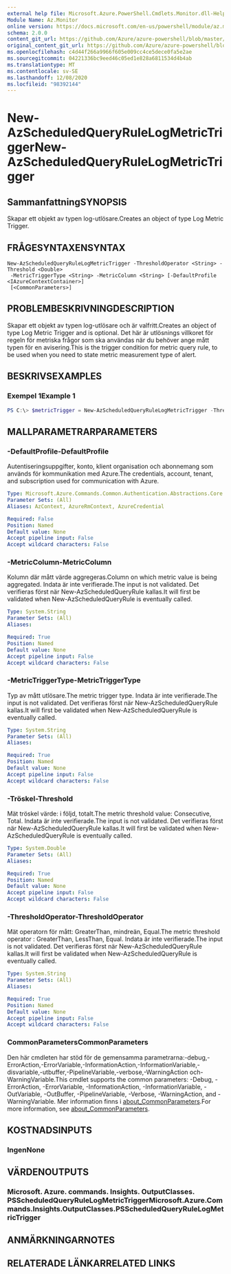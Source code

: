```yaml
---
external help file: Microsoft.Azure.PowerShell.Cmdlets.Monitor.dll-Help.xml
Module Name: Az.Monitor
online version: https://docs.microsoft.com/en-us/powershell/module/az.monitor/new-azscheduledqueryrulelogmetrictrigger
schema: 2.0.0
content_git_url: https://github.com/Azure/azure-powershell/blob/master/src/Monitor/Monitor/help/New-AzScheduledQueryRuleLogMetricTrigger.md
original_content_git_url: https://github.com/Azure/azure-powershell/blob/master/src/Monitor/Monitor/help/New-AzScheduledQueryRuleLogMetricTrigger.md
ms.openlocfilehash: c4d44f266a9966f605e009cc4ce5dece0fa5e2ae
ms.sourcegitcommit: 04221336bc9eed46c05ed1e828a6811534d4b4ab
ms.translationtype: MT
ms.contentlocale: sv-SE
ms.lasthandoff: 12/08/2020
ms.locfileid: "98392144"
---
```

# <span data-ttu-id="fa910-101">New-AzScheduledQueryRuleLogMetricTrigger</span><span class="sxs-lookup"><span data-stu-id="fa910-101">New-AzScheduledQueryRuleLogMetricTrigger</span></span>

## <span data-ttu-id="fa910-102">Sammanfattning</span><span class="sxs-lookup"><span data-stu-id="fa910-102">SYNOPSIS</span></span>
<span data-ttu-id="fa910-103">Skapar ett objekt av typen log-utlösare.</span><span class="sxs-lookup"><span data-stu-id="fa910-103">Creates an object of type Log Metric Trigger.</span></span>

## <span data-ttu-id="fa910-104">FRÅGESYNTAXEN</span><span class="sxs-lookup"><span data-stu-id="fa910-104">SYNTAX</span></span>

```
New-AzScheduledQueryRuleLogMetricTrigger -ThresholdOperator <String> -Threshold <Double>
 -MetricTriggerType <String> -MetricColumn <String> [-DefaultProfile <IAzureContextContainer>]
 [<CommonParameters>]
```

## <span data-ttu-id="fa910-105">PROBLEMBESKRIVNING</span><span class="sxs-lookup"><span data-stu-id="fa910-105">DESCRIPTION</span></span>
<span data-ttu-id="fa910-106">Skapar ett objekt av typen log-utlösare och är valfritt.</span><span class="sxs-lookup"><span data-stu-id="fa910-106">Creates an object of type Log Metric Trigger and is optional.</span></span>
<span data-ttu-id="fa910-107">Det här är utlösnings villkoret för regeln för metriska frågor som ska användas när du behöver ange mått typen för en avisering.</span><span class="sxs-lookup"><span data-stu-id="fa910-107">This is the trigger condition for metric query rule, to be used when you need to state metric measurement type of alert.</span></span>

## <span data-ttu-id="fa910-108">BESKRIVS</span><span class="sxs-lookup"><span data-stu-id="fa910-108">EXAMPLES</span></span>

### <span data-ttu-id="fa910-109">Exempel 1</span><span class="sxs-lookup"><span data-stu-id="fa910-109">Example 1</span></span>
```powershell
PS C:\> $metricTrigger = New-AzScheduledQueryRuleLogMetricTrigger -ThresholdOperator "GreaterThan" -Threshold 5 -MetricTriggerType "Consecutive" -MetricColumn "Computer"
```

## <span data-ttu-id="fa910-110">MALLPARAMETRAR</span><span class="sxs-lookup"><span data-stu-id="fa910-110">PARAMETERS</span></span>

### <span data-ttu-id="fa910-111">-DefaultProfile</span><span class="sxs-lookup"><span data-stu-id="fa910-111">-DefaultProfile</span></span>
<span data-ttu-id="fa910-112">Autentiseringsuppgifter, konto, klient organisation och abonnemang som används för kommunikation med Azure.</span><span class="sxs-lookup"><span data-stu-id="fa910-112">The credentials, account, tenant, and subscription used for communication with Azure.</span></span>

```yaml
Type: Microsoft.Azure.Commands.Common.Authentication.Abstractions.Core.IAzureContextContainer
Parameter Sets: (All)
Aliases: AzContext, AzureRmContext, AzureCredential

Required: False
Position: Named
Default value: None
Accept pipeline input: False
Accept wildcard characters: False
```

### <span data-ttu-id="fa910-113">-MetricColumn</span><span class="sxs-lookup"><span data-stu-id="fa910-113">-MetricColumn</span></span>
<span data-ttu-id="fa910-114">Kolumn där mått värde aggregeras.</span><span class="sxs-lookup"><span data-stu-id="fa910-114">Column on which metric value is being aggregated.</span></span>
<span data-ttu-id="fa910-115">Indata är inte verifierade.</span><span class="sxs-lookup"><span data-stu-id="fa910-115">The input is not validated.</span></span> <span data-ttu-id="fa910-116">Det verifieras först när New-AzScheduledQueryRule kallas.</span><span class="sxs-lookup"><span data-stu-id="fa910-116">It will first be validated when New-AzScheduledQueryRule is eventually called.</span></span>

```yaml
Type: System.String
Parameter Sets: (All)
Aliases:

Required: True
Position: Named
Default value: None
Accept pipeline input: False
Accept wildcard characters: False
```

### <span data-ttu-id="fa910-117">-MetricTriggerType</span><span class="sxs-lookup"><span data-stu-id="fa910-117">-MetricTriggerType</span></span>
<span data-ttu-id="fa910-118">Typ av mått utlösare.</span><span class="sxs-lookup"><span data-stu-id="fa910-118">The metric trigger type.</span></span>
<span data-ttu-id="fa910-119">Indata är inte verifierade.</span><span class="sxs-lookup"><span data-stu-id="fa910-119">The input is not validated.</span></span> <span data-ttu-id="fa910-120">Det verifieras först när New-AzScheduledQueryRule kallas.</span><span class="sxs-lookup"><span data-stu-id="fa910-120">It will first be validated when New-AzScheduledQueryRule is eventually called.</span></span>

```yaml
Type: System.String
Parameter Sets: (All)
Aliases:

Required: True
Position: Named
Default value: None
Accept pipeline input: False
Accept wildcard characters: False
```

### <span data-ttu-id="fa910-121">-Tröskel</span><span class="sxs-lookup"><span data-stu-id="fa910-121">-Threshold</span></span>
<span data-ttu-id="fa910-122">Mät tröskel värde: i följd, totalt.</span><span class="sxs-lookup"><span data-stu-id="fa910-122">The metric threshold value: Consecutive, Total.</span></span>
<span data-ttu-id="fa910-123">Indata är inte verifierade.</span><span class="sxs-lookup"><span data-stu-id="fa910-123">The input is not validated.</span></span> <span data-ttu-id="fa910-124">Det verifieras först när New-AzScheduledQueryRule kallas.</span><span class="sxs-lookup"><span data-stu-id="fa910-124">It will first be validated when New-AzScheduledQueryRule is eventually called.</span></span>

```yaml
Type: System.Double
Parameter Sets: (All)
Aliases:

Required: True
Position: Named
Default value: None
Accept pipeline input: False
Accept wildcard characters: False
```

### <span data-ttu-id="fa910-125">-ThresholdOperator</span><span class="sxs-lookup"><span data-stu-id="fa910-125">-ThresholdOperator</span></span>
<span data-ttu-id="fa910-126">Mät operatorn för mått: GreaterThan, mindreän, Equal.</span><span class="sxs-lookup"><span data-stu-id="fa910-126">The metric threshold operator : GreaterThan, LessThan, Equal.</span></span>
<span data-ttu-id="fa910-127">Indata är inte verifierade.</span><span class="sxs-lookup"><span data-stu-id="fa910-127">The input is not validated.</span></span> <span data-ttu-id="fa910-128">Det verifieras först när New-AzScheduledQueryRule kallas.</span><span class="sxs-lookup"><span data-stu-id="fa910-128">It will first be validated when New-AzScheduledQueryRule is eventually called.</span></span>

```yaml
Type: System.String
Parameter Sets: (All)
Aliases:

Required: True
Position: Named
Default value: None
Accept pipeline input: False
Accept wildcard characters: False
```

### <span data-ttu-id="fa910-129">CommonParameters</span><span class="sxs-lookup"><span data-stu-id="fa910-129">CommonParameters</span></span>
<span data-ttu-id="fa910-130">Den här cmdleten har stöd för de gemensamma parametrarna:-debug,-ErrorAction,-ErrorVariable,-InformationAction,-InformationVariable,-disvariable,-utbuffer,-PipelineVariable,-verbose,-WarningAction och-WarningVariable.</span><span class="sxs-lookup"><span data-stu-id="fa910-130">This cmdlet supports the common parameters: -Debug, -ErrorAction, -ErrorVariable, -InformationAction, -InformationVariable, -OutVariable, -OutBuffer, -PipelineVariable, -Verbose, -WarningAction, and -WarningVariable.</span></span> <span data-ttu-id="fa910-131">Mer information finns i [about_CommonParameters](http://go.microsoft.com/fwlink/?LinkID=113216).</span><span class="sxs-lookup"><span data-stu-id="fa910-131">For more information, see [about_CommonParameters](http://go.microsoft.com/fwlink/?LinkID=113216).</span></span>

## <span data-ttu-id="fa910-132">KOSTNADS</span><span class="sxs-lookup"><span data-stu-id="fa910-132">INPUTS</span></span>

### <span data-ttu-id="fa910-133">Ingen</span><span class="sxs-lookup"><span data-stu-id="fa910-133">None</span></span>

## <span data-ttu-id="fa910-134">VÄRDEN</span><span class="sxs-lookup"><span data-stu-id="fa910-134">OUTPUTS</span></span>

### <span data-ttu-id="fa910-135">Microsoft. Azure. commands. Insights. OutputClasses. PSScheduledQueryRuleLogMetricTrigger</span><span class="sxs-lookup"><span data-stu-id="fa910-135">Microsoft.Azure.Commands.Insights.OutputClasses.PSScheduledQueryRuleLogMetricTrigger</span></span>

## <span data-ttu-id="fa910-136">ANMÄRKNINGAR</span><span class="sxs-lookup"><span data-stu-id="fa910-136">NOTES</span></span>

## <span data-ttu-id="fa910-137">RELATERADE LÄNKAR</span><span class="sxs-lookup"><span data-stu-id="fa910-137">RELATED LINKS</span></span>

